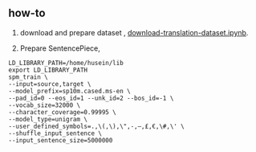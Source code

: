 ## how-to

1. download and prepare dataset , [download-translation-dataset.ipynb](download-translation-dataset.ipynb).

2. Prepare SentencePiece,

```
LD_LIBRARY_PATH=/home/husein/lib
export LD_LIBRARY_PATH
spm_train \
--input=source,target \
--model_prefix=sp10m.cased.ms-en \
--pad_id=0 --eos_id=1 --unk_id=2 --bos_id=-1 \
--vocab_size=32000 \
--character_coverage=0.99995 \
--model_type=unigram \
--user_defined_symbols=.,\(,\),\",-,–,£,€,\#,\' \
--shuffle_input_sentence \
--input_sentence_size=5000000
```
